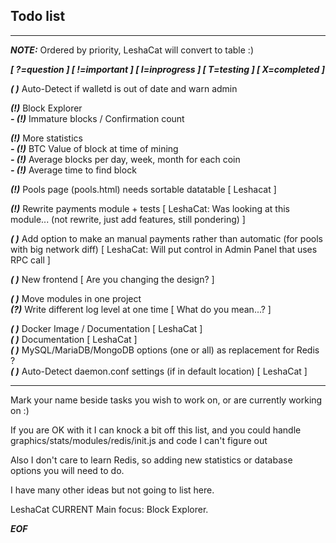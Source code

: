 ## Todo list 

-------

***NOTE:*** Ordered by priority, LeshaCat will convert to table :)

***[ ?=question ] [ !=important ] [ I=inprogress ] [ T=testing ] [ X=completed ]***

***( )*** Auto-Detect if walletd is out of date and warn admin

***(!)*** Block Explorer<br />
    ***- (!)*** Immature blocks / Confirmation count

***(!)*** More statistics <br />
    ***- (!)*** BTC Value of block at time of mining<br />
    ***- (!)*** Average blocks per day, week, month for each coin<br />
    ***- (!)*** Average time to find block<br />

***(!)*** Pools page (pools.html) needs sortable datatable [ Leshacat ]

***(!)*** Rewrite payments module + tests [ LeshaCat: Was looking at this module... (not rewrite, just add features, still pondering) ]

***( )*** Add option to make an manual payments rather than automatic (for pools with big network diff) [ LeshaCat: Will put control in Admin Panel that uses RPC call ]

***( )*** New frontend [ Are you changing the design? ]

***( )*** Move modules in one project <br />
***(?)*** Write different log level at one time [ What do you mean...? ]

***( )*** Docker Image / Documentation [ LeshaCat ]<br />
***( )*** Documentation [ LeshaCat ]<br />
***( )*** MySQL/MariaDB/MongoDB options (one or all) as replacement for Redis ?<br />
***( )*** Auto-Detect daemon.conf settings (if in default location) [ LeshaCat ]

------

Mark your name beside tasks you wish to work on, or are currently working on :)

If you are OK with it I can knock a bit off this list, and you could handle graphics/stats/modules/redis/init.js and code I can't figure out

Also I don't care to learn Redis, so adding new statistics or database options you will need to do.

I have many other ideas but not going to list here.

LeshaCat CURRENT Main focus: Block Explorer.

***EOF***
